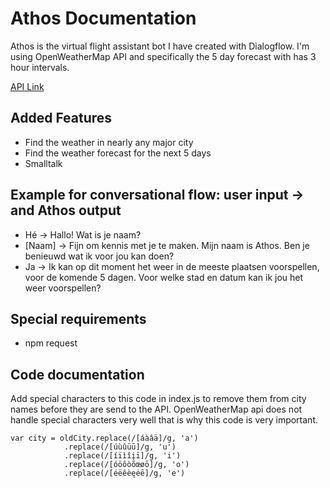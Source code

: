 # Athos Documentation
Athos is the virtual flight assistant bot I have created with Dialogflow. I'm using OpenWeatherMap API and specifically the 5 day forecast with has 3 hour intervals.

[API Link](https://openweathermap.org/forecast5)

## Added Features
- Find the weather in nearly any major city
- Find the weather forecast for the next 5 days
- Smalltalk

## Example for conversational flow: user input -> and Athos output
- Hé -> Hallo! Wat is je naam?
- [Naam] -> Fijn om kennis met je te maken. Mijn naam is Athos. Ben je benieuwd wat ik voor jou kan doen?
- Ja -> Ik kan op dit moment het weer in de meeste plaatsen voorspellen, voor de komende 5 dagen. Voor welke stad en datum kan ik jou het weer voorspellen?

## Special requirements
- npm request

## Code documentation
Add special characters to this code in index.js to remove them from city names before they are send to the API. OpenWeatherMap api does not handle special characters very well that is why this code is very important.
```
var city = oldCity.replace(/[áàâä]/g, 'a')
            .replace(/[úùûüū]/g, 'u')
            .replace(/[íïìîįī]/g, 'i')
            .replace(/[óöôòõœøō]/g, 'o')
            .replace(/[éëêèęėē]/g, 'e')
```